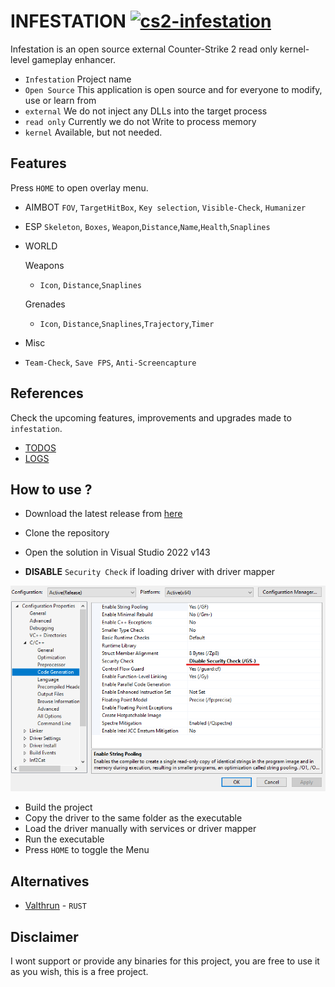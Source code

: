 # INFESTATION [![cs2-infestation](https://github.com/vsaint1/cs2-infestation/actions/workflows/msbuild.yml/badge.svg?branch=master)](https://github.com/vsaint1/cs2-infestation/actions/workflows/msbuild.yml)

Infestation is an open source external Counter-Strike 2 read only kernel-level gameplay enhancer.
- `Infestation` Project name
- `Open Source` This application is open source and for everyone to modify, use or learn from
- `external` We do not inject any DLLs into the target process
- `read only` Currently we do not Write to process memory
- `kernel` Available, but not needed.
 

## Features 

Press `HOME` to open overlay menu.

- AIMBOT
	`FOV`, `TargetHitBox`, `Key selection`, `Visible-Check`, `Humanizer`

- ESP
	`Skeleton`, `Boxes`, `Weapon`,`Distance`,`Name`,`Health`,`Snaplines`
 
-	WORLD

	Weapons
	- `Icon`, `Distance`,`Snaplines`
	
	Grenades
	- `Icon`, `Distance`,`Snaplines`,`Trajectory`,`Timer`

- Misc
- `Team-Check`, `Save FPS`, `Anti-Screencapture`

## References

Check the upcoming features, improvements and upgrades made to `infestation`.

- [TODOS](https://github.com/vsaint1/cs2-infestation/blob/master/TODO.md)
- [LOGS](https://github.com/vsaint1/cs2-infestation/blob/master/CHANGELOG.md)

## How to use ?

- Download the latest release from [here](https://github.com/vsaint1/cs2-infestation)

- Clone the repository
- Open the solution in Visual Studio 2022 v143
- **DISABLE** `Security Check` if loading driver with driver mapper

<img src="./examples/security_check.png">

- Build the project
- Copy the driver to the same folder as the executable
- Load the driver manually with services or driver mapper
- Run the executable
- Press `HOME` to toggle the Menu

## Alternatives

- [Valthrun](https://github.com/Valthrun/Valthrun) - `RUST`

## Disclaimer

I wont support or provide any binaries for this project, you are free to use it as you wish, this is a free project.

